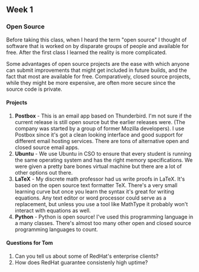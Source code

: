 ## Week 1

### Open Source
Before taking this class, when I heard the term "open source" I thought of software that is worked on by disparate groups of people and available for free. After the first class I learned the reality is more complicated.

Some advantages of open source projects are the ease with which anyone can submit improvements that might get included in future builds, and the fact that most are available for free. Comparatively, closed source projects, while they might be more expensive, are often more secure since the source code is private. 

#### Projects
1. **Postbox** - This is an email app based on Thunderbird. I'm not sure if the current release is still open source but the earlier releases were. (The company was started by a group of former Mozilla developers). I use Postbox since it's got a clean looking interface and good support for different email hosting services. There are tons of alternative open and closed source email apps.
2. **Ubuntu** - We use Ubuntu in CSO to ensure that every student is running the same operating system and has the right memory specifications. We were given a pretty bare bones virtual machine but there are a lot of other options out there.
3. **LaTeX** - My discrete math professor had us write proofs in LaTeX. It's based on the open source text formatter TeX. There's a very small learning curve but once you learn the syntax it's great for writing equations. Any text editor or word processor could serve as a replacement, but unless you use a tool like MathType it probably won't interact with equations as well.
4. **Python** - Python is open source! I've used this programming language in a many classes. There's almost too many other open and closed source programming languages to count. 

#### Questions for Tom
1. Can you tell us about some of RedHat's enterprise clients?
2. How does RedHat guarantee consistenly high uptime?
